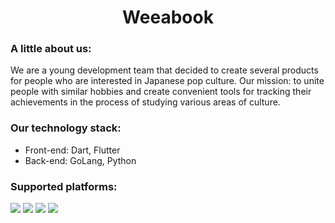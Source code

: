 <h1 align="center">Weeabook</h1>
<h3>A little about us:</h3>
<p>
    We are a young development team that decided to create several products for people who are interested in Japanese pop culture. Our mission: to unite people with similar hobbies and create convenient tools for tracking their achievements in the process of studying various areas of culture.
</p>
<h3>Our technology stack:</h3>
<ul>
    <li>Front-end: Dart, Flutter</li>
    <li>Back-end: GoLang, Python</li>
</ul>
<h3>Supported platforms:</h3>
<div>
    <img src="https://img.shields.io/badge/Android-3DDC84?style=for-the-badge&logo=android&logoColor=white" />
    <img src="https://img.shields.io/badge/iOS-000000?style=for-the-badge&logo=ios&logoColor=white" />
    <img src="https://img.shields.io/badge/-Web-blue?style=for-the-badge&logo=Google-chrome&logoColor=white" />
    <img src="https://img.shields.io/badge/Windows-0078D6?style=for-the-badge&logo=windows&logoColor=white" />
</div>
